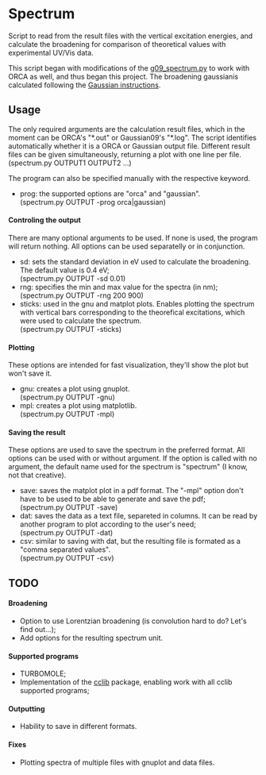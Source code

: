 # Spectrum

Script to read from the result files with the vertical excitation energies, and calculate the broadening for comparison of theoretical values with experimental UV/Vis data.

This script began with modifications of the [g09_spectrum.py](https://github.com/mdommett/compchem-scripts/blob/master/g09_spectrum.py) to work with ORCA as well, and thus began this project. The broadening gaussianis calculated following the [Gaussian instructions](http://gaussian.com/uvvisplot/).

## Usage
The only required arguments are the calculation result files, which in the moment can be ORCA's "\*.out" or Gaussian09's "\*.log". The script identifies automatically whether it is a ORCA or Gaussian output file. Different result files can be given simultaneously, returning a plot with one line per file.<br>
(spectrum&#46;py OUTPUT1 OUTPUT2 ...)

The program can also be specified manually with the respective keyword.
- prog: the supported options are "orca" and "gaussian".<br>
(spectrum&#46;py OUTPUT -prog orca|gaussian)

#### Controling the output
There are many optional arguments to be used. If none is used, the program will return nothing. All options can be used separatelly or in conjunction.

- sd: sets the standard deviation in eV used to calculate the broadening. The default value is 0.4 eV;<br>
(spectrum&#46;py OUTPUT -sd 0.01)
- rng: specifies the min and max value for the spectra (in nm);<br>
(spectrum&#46;py OUTPUT -rng 200 900)
- sticks: used in the gnu and matplot plots. Enables plotting the spectrum with vertical bars corresponding to the theorefical excitations, which were used to calculate the spectrum.<br>
(spectrum&#46;py OUTPUT -sticks)

#### Plotting
These options are intended for fast visualization, they'll show the plot but won't save it.

- gnu: creates a plot using gnuplot.<br>
(spectrum&#46;py OUTPUT -gnu)
- mpl: creates a plot using matplotlib.<br>
(spectrum&#46;py OUTPUT -mpl)

#### Saving the result
These options are used to save the spectrum in the preferred format. All options can be used with or without argument. If the option is called with no argument, the default name used for the spectrum is "spectrum" (I know, not that creative).

- save: saves the matplot plot in a pdf format. The "-mpl" option don't have to be used to be able to generate and save the pdf;<br>
(spectrum&#46;py OUTPUT -save)
- dat: saves the data as a text file, separeted in columns. It can be read by another program to plot according to the user's need;<br>
(spectrum&#46;py OUTPUT -dat)
- csv: similar to saving with dat, but the resulting file is formated as a "comma separated values".<br>
(spectrum&#46;py OUTPUT -csv)

## TODO
#### Broadening
- Option to use Lorentzian broadening (is convolution hard to do? Let's find out...);
- Add options for the resulting spectrum unit.

#### Supported programs
- TURBOMOLE;
- Implementation of the [cclib](https://cclib.github.io/) package, enabling work with all cclib supported programs;

#### Outputting
- Hability to save in different formats.

#### Fixes
- Plotting spectra of multiple files with gnuplot and data files.